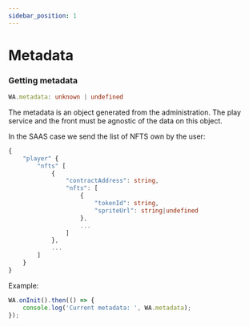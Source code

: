 ```yaml
---
sidebar_position: 1
---
```


# Metadata

### Getting metadata

```ts
WA.metadata: unknown | undefined
```

The metadata is an object generated from the administration. The play service and the front must be agnostic of the data on this object.

In the SAAS case we send the list of NFTS own by the user:
```ts
{
    "player" {
        "nfts" [
            {
                "contractAddress": string,
                "nfts": [
                    {
                        "tokenId": string,
                        "spriteUrl": string|undefined
                    },
                    ...
                ]
            },
            ...
        ]
    }
}
```

Example:

```ts
WA.onInit().then(() => {
    console.log('Current metadata: ', WA.metadata);
});
```
